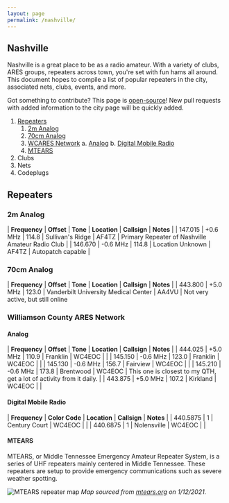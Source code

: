 ```yaml
---
layout: page
permalink: /nashville/
---
```


## Nashville

Nashville is a great place to be as a radio amateur. With a variety of clubs, ARES groups, repeaters across town, you're set with fun hams all around. This document hopes to compile a list of popular repeaters in the city, associated nets, clubs, events, and more. 

Got something to contribute? This page is [open-source](https://github.com/KO4JZT/radio-jekyll/blob/master/nashville.md)! New pull requests with added information to the city page will be quickly added.

1. [Repeaters](#repeaters)
    1. [2m Analog](#2m-analog)
    2. [70cm Analog](#70cm-analog)
    3. [WCARES Network](#Williamson-County-ARES-Network)
        a. [Analog](#analog)
        b. [Digital Mobile Radio](#dmr)
    4. [MTEARS](#MTEARS)
2. Clubs
3. Nets
4. Codeplugs

## Repeaters

### 2m Analog

| **Frequency** | **Offset** | **Tone** | **Location** | **Callsign** | **Notes** |
| 147.015 | +0.6 MHz | 114.8 | Sullivan's Ridge | AF4TZ | Primary Repeater of Nashville Amateur Radio Club |
| 146.670 | -0.6 MHz | 114.8 | Location Unknown | AF4TZ | Autopatch capable |

### 70cm Analog

| **Frequency** | **Offset** | **Tone** | **Location** | **Callsign** | **Notes** |
| 443.800 | +5.0 MHz | 123.0 | Vanderbilt University Medical Center | AA4VU | Not very active, but still online

### Williamson County ARES Network

#### Analog

| **Frequency** | **Offset** | **Tone** | **Location** | **Callsign** | **Notes** |
| 444.025 | +5.0 MHz | 110.9 | Franklin | WC4EOC | |
| 145.150 | -0.6 MHz | 123.0 | Franklin | WC4EOC | |
| 145.130 | -0.6 MHz | 156.7 | Fairview | WC4EOC | |
| 145.210 | -0.6 MHz | 173.8 | Brentwood | WC4EOC | This one is closest to my QTH, get a lot of activity from it daily. |
| 443.875 | +5.0 MHz | 107.2 | Kirkland | WC4EOC | |

#### Digital Mobile Radio

| **Frequency** | **Color Code** | **Location** | **Callsign** | **Notes** |
| 440.5875 | 1 | Century Court | WC4EOC | |
| 440.6875 | 1 | Nolensville | WC4EOC | |

#### MTEARS

MTEARS, or Middle Tennessee Emergency Amateur Repeater System, is a series of UHF repeaters mainly centered in Middle Tennessee. These repeaters are setup to provide emergency communications such as severe weather spotting.

![MTEARS repeater map](http://mtears.org/images/MTEARS/MTEARS-3-16-18-Big.png)
*Map sourced from [mtears.org](mtears.org) on 1/12/2021.*